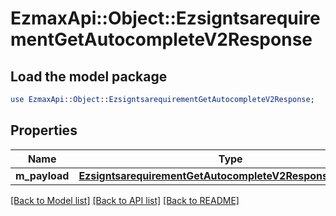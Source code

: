 # EzmaxApi::Object::EzsigntsarequirementGetAutocompleteV2Response

## Load the model package
```perl
use EzmaxApi::Object::EzsigntsarequirementGetAutocompleteV2Response;
```

## Properties
Name | Type | Description | Notes
------------ | ------------- | ------------- | -------------
**m_payload** | [**EzsigntsarequirementGetAutocompleteV2ResponseMPayload**](EzsigntsarequirementGetAutocompleteV2ResponseMPayload.md) |  | 

[[Back to Model list]](../README.md#documentation-for-models) [[Back to API list]](../README.md#documentation-for-api-endpoints) [[Back to README]](../README.md)


